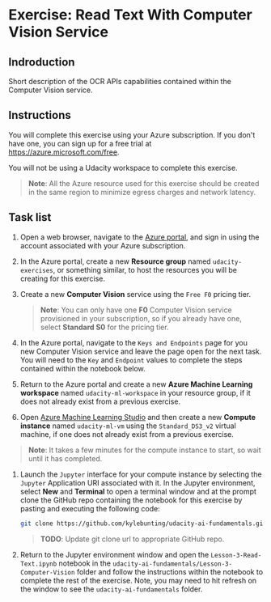 # Exercise: Read Text With Computer Vision Service

## Indroduction

Short description of the OCR APIs capabilities contained within the Computer Vision service.

## Instructions

You will complete this exercise using your Azure subscription. If you don't have one, you can sign up for a free trial at <https://azure.microsoft.com/free>.

You will not be using a Udacity workspace to complete this exercise.

> **Note**: All the Azure resource used for this exercise should be created in the same region to minimize egress charges and network latency.

## Task list

1. Open a web browser, navigate to the [Azure portal](https://portal.azure.com/), and sign in using the account associated with your Azure subscription.

2. In the Azure portal, create a new **Resource group** named `udacity-exercises`, or something similar, to host the resources you will be creating for this exercise.

3. Create a new **Computer Vision** service using the `Free F0` pricing tier.

    >**Note**: You can only have one **F0** Computer Vision service provisioned in your subscription, so if you already have one, select **Standard S0** for the pricing tier.

4. In the Azure portal, navigate to the `Keys and Endpoints` page for you new Computer Vision service and leave the page open for the next task. You will need to the `Key` and `Endpoint` values to complete the steps contained within the notebook below.

5. Return to the Azure portal and create a new **Azure Machine Learning workspace** named `udacity-ml-workspace` in your resource group, if it does not already exist from a previous exercise.

6. Open [Azure Machine Learning Studio](https://ml.azure.com/) and then create a new **Compute instance** named `udacity-ml-vm` using the `Standard_DS3_v2` virtual machine, if one does not already exist from a previous exercise.

> **Note**: It takes a few minutes for the compute instance to start, so wait until it has completed.

1. Launch the `Jupyter` interface for your compute instance by selecting the `Jupyter` Application URI associated with it. In the Jupyter environment, select **New** and **Terminal** to open a terminal window and at the prompt clone the GitHub repo containing the notebook for this exercise by pasting and executing the following code:

    ```bash
    git clone https://github.com/kylebunting/udacity-ai-fundamentals.git
    ```

    > **TODO**: Update git clone url to appropriate GitHub repo.

2. Return to the Jupyter environment window and open the `Lesson-3-Read-Text.ipynb` notebook in the `udacity-ai-fundamentals/Lesson-3-Computer-Vision` folder and follow the instructions within the notebook to complete the rest of the exercise. Note, you may need to hit refresh on the window to see the `udacity-ai-fundamentals` folder.
